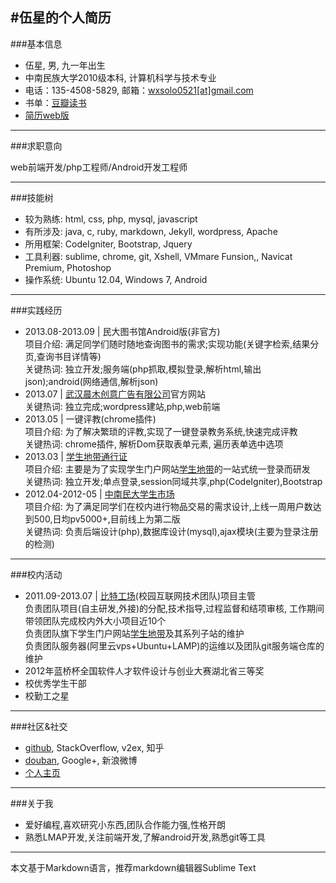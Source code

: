 #伍星的个人简历
---
###基本信息
*	伍星, 男, 九一年出生
*	中南民族大学2010级本科, 计算机科学与技术专业
*	电话：135-4508-5829, 邮箱：<a href="mailto:wxsolo0521@gmail.com">wxsolo0521[at]gmail.com</a>
*	书单：[豆瓣读书](http://book.douban.com/people/50297834/)
*	[简历web版](http://www.solome.org/resume.html)
---
###求职意向

web前端开发/php工程师/Android开发工程师

---
###技能树
*	较为熟练:	html, css, php, mysql, javascript
*	有所涉及:	java, c, ruby, markdown, Jekyll, wordpress, Apache
*	所用框架:	CodeIgniter, Bootstrap, Jquery
*	工具利器:	sublime, chrome, git, Xshell, VMmare Funsion,, Navicat Premium, Photoshop
*	操作系统:	Ubuntu 12.04, Windows 7, Android
---
###实践经历
*	2013.08-2013.09 | 民大图书馆Android版(非官方)  
	项目介绍:	满足同学们随时随地查询图书的需求;实现功能(关键字检索,结果分页,查询书目详情等)  
	关键热词:	独立开发;服务端(php抓取,模拟登录,解析html,输出json);android(网络通信,解析json)
*	2013.07 | [武汉晨木创意广告有限公司](http://www.whchenmu.com/)官方网站  
	关键热词:	独立完成;wordpress建站,php,web前端
*	2013.05 | 一键评教(chrome插件)  
	项目介绍:	为了解决繁琐的评教,实现了一键登录教务系统,快速完成评教  
	关键热词:	chrome插件, 解析Dom获取表单元素, 遍历表单选中选项
*	2013.03 | [学生地带通行证](http://2012.stuzone.com/user/login/)  
	项目介绍:	主要是为了实现学生门户网站[学生地带](http://www.stuzone.com/)的一站式统一登录而研发  
	关键热词:	独立开发;单点登录,session同域共享,php(CodeIgniter),Bootstrap
*	2012.04-2012-05 | [中南民大学生市场](http://market.stuzone.com/)  
	项目介绍:	为了满足同学们在校内进行物品交易的需求设计,上线一周用户数达到500,日均pv5000+,目前线上为第二版  
	关键热词:	负责后端设计(php),数据库设计(mysql),ajax模块(主要为登录注册的检测)
---
###校内活动
*	2011.09-2013.07 | [比特工场](http://bitworkshop.net/)(校园互联网技术团队)项目主管  
	负责团队项目(自主研发,外接)的分配,技术指导,过程监督和结项审核, 工作期间带领团队完成校内外大小项目近10个  
	负责团队旗下学生门户网站[学生地带](http://www.stuzone.com/)及其系列子站的维护  
	负责团队服务器(阿里云vps+Ubuntu+LAMP)的运维以及团队git服务端仓库的维护
*	2012年蓝桥杯全国软件人才软件设计与创业大赛湖北省三等奖
*	校优秀学生干部
*	校勤工之星
---
###社区&社交
*	[github](https://github.com/wxsolo), StackOverflow, v2ex, 知乎
*	[douban](http://www.douban.com/people/50297834/), Google+, 新浪微博
*	[个人主页](http://www.solome.org/)
---
###关于我
*	爱好编程,喜欢研究小东西,团队合作能力强,性格开朗
*	熟悉LMAP开发,关注前端开发,了解android开发,熟悉git等工具
---
本文基于Markdown语言，推荐markdown编辑器Sublime Text